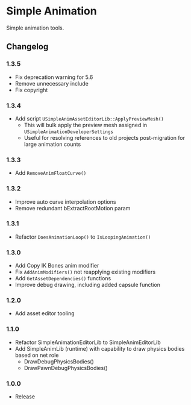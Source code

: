 # Simple Animation

Simple animation tools.

## Changelog

### 1.3.5
* Fix deprecation warning for 5.6
* Remove unnecessary include
* Fix copyright

### 1.3.4
* Add script `USimpleAnimAssetEditorLib::ApplyPreviewMesh()`
	* This will bulk apply the preview mesh assigned in `USimpleAnimationDeveloperSettings`
	* Useful for resolving references to old projects post-migration for large animation counts

### 1.3.3
* Add `RemoveAnimFloatCurve()`

### 1.3.2
* Improve auto curve interpolation options 
* Remove redundant bExtractRootMotion param

### 1.3.1
* Refactor `DoesAnimationLoop()` to `IsLoopingAnimation()`

### 1.3.0
* Add Copy IK Bones anim modifier
* Fix `AddAnimModifiers()` not reapplying existing modifiers
* Add `GetAssetDependencies()` functions
* Improve debug drawing, including added capsule function

### 1.2.0
* Add asset editor tooling

### 1.1.0
* Refactor SimpleAnimationEditorLib to SimpleAnimEditorLib
* Add SimpleAnimLib (runtime) with capability to draw physics bodies based on net role
	* DrawDebugPhysicsBodies()
	* DrawPawnDebugPhysicsBodies()

### 1.0.0
* Release